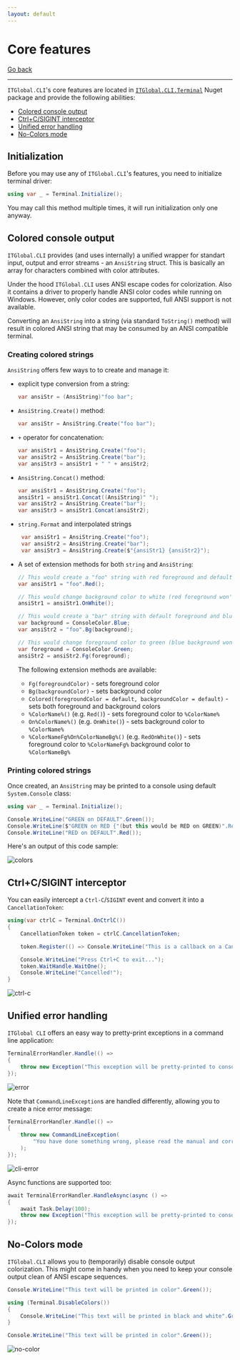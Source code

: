 ```yaml
---
layout: default
---
```

# Core features

[Go back](..)

---

`ITGlobal.CLI`'s core features are located in [`ITGlobal.CLI.Terminal`](https://www.nuget.org/packages/ITGlobal.CLI.Terminal/) Nuget package
and provide the following abilities:

* [Colored console output](#colored-console-output)
* [Ctrl+C/SIGINT interceptor](#ctrlcsigint-interceptor)
* [Unified error handling](#unified-error-handling)
* [No-Colors mode](#no-colors-mode)

## Initialization

Before you may use any of `ITGlobal.CLI`'s features, you need to initialize terminal driver:

```csharp
using var _ = Terminal.Initialize();
```

You may call this method multiple times, it will run initialization only one anyway.

## Colored console output

`ITGlobal.CLI` provides (and uses internally) a unified wrapper for standart input, output and error streams - an `AnsiString` struct.
This is basically an array for characters combined with color attributes.

Under the hood `ITGlobal.CLI` uses ANSI escape codes for colorization.
Also it contains a driver to properly handle ANSI color codes while running on Windows.
However, only color codes are supported, full ANSI support is not available.

Converting an `AnsiString` into a string (via standard `ToString()` method) will result in colored ANSI string
that may be consumed by an ANSI compatible terminal.

### Creating colored strings

`AnsiString` offers few ways to to create and manage it:

* explicit type conversion from a string:

  ```csharp
  var ansiStr = (AnsiString)"foo bar";
  ```

* `AnsiString.Create()` method:

  ```csharp
  var ansiStr = AnsiString.Create("foo bar");
  ```

* `+` operator for concatenation:

  ```csharp
  var ansiStr1 = AnsiString.Create("foo");
  var ansiStr2 = AnsiString.Create("bar");
  var ansiStr3 = ansiStr1 + " " + ansiStr2;
  ```

* `AnsiString.Concat()` method:

  ```csharp
  var ansiStr1 = AnsiString.Create("foo");
  ansiStr1 = ansiStr1.Concat((AnsiString)" ");
  var ansiStr2 = AnsiString.Create("bar");
  var ansiStr3 = ansiStr1.Concat(ansiStr2);
  ```

* `string.Format` and interpolated strings

  ```csharp
   var ansiStr1 = AnsiString.Create("foo");
   var ansiStr2 = AnsiString.Create("bar");
   var ansiStr3 = AnsiString.Create($"{ansiStr1} {ansiStr2}");
  ```

* A set of extension methods for both `string` and `AnsiString`:

  ```csharp
  // This would create a "foo" string with red foreground and default background
  var ansiStr1 = "foo".Red();

  // This would change background color to white (red foreground won't change)
  ansiStr1 = ansiStr1.OnWhite();

  // This would create a "bar" string with default foreground and blue background
  var background = ConsoleColor.Blue;
  var ansiStr2 = "foo".Bg(background);

  // This would change foreground color to green (blue background won't change)
  var foreground = ConsoleColor.Green;
  ansiStr2 = ansiStr2.Fg(foreground);
  ```

  The following extension methods are available:

  * `Fg(foregroundColor)` - sets foreground color
  * `Bg(backgroundColor)` - sets background color
  * `Colored(foregroundColor = default, backgroundColor = default)` - sets both foreground and background colors
  * `%ColorName%()` (e.g. `Red()`) - sets foreground color to `%ColorName%`
  * `On%ColorName%()` (e.g. `OnWhite()`) - sets background color to `%ColorName%`
  * `%ColorNameFg%On%ColorNameBg%()` (e.g. `RedOnWhite()`) - sets foreground color to `%ColorNameFg%`
    background color to `%ColorNameBg%`

### Printing colored strings

Once created, an `AnsiString` may be printed to a console using default `System.Console` class:

```csharp
using var _ = Terminal.Initialize();

Console.WriteLine("GREEN on DEFAULT".Green());
Console.WriteLine($"GREEN on RED {"(but this would be RED on GREEN)".RedOnGreen()} GREEN on RED".GreenOnRed());
Console.WriteLine("RED on DEFAULT".Red());
```

Here's an output of this code sample:

![colors](colors.gif)

## Ctrl+C/SIGINT interceptor

You can easily intercept a `Ctrl-C`/`SIGINT` event and convert it into a `CancellationToken`:

```csharp
using(var ctrlC = Terminal.OnCtrlC())
{
    CancellationToken token = ctrlC.CancellationToken;

    token.Register(() => Console.WriteLine("This is a callback on a CancellationToken"));

    Console.WriteLine("Press Ctrl+C to exit...");
    token.WaitHandle.WaitOne();
    Console.WriteLine("Cancelled!");
}
```

![ctrl-c](ctrl-c.gif)

## Unified error handling

`ITGlobal CLI` offers an easy way to pretty-print exceptions in a command line application:

```csharp
TerminalErrorHandler.Handle(() =>
{
    throw new Exception("This exception will be pretty-printed to console");
});
```

![error](error.gif)

Note that `CommandLineException`s are handled differently, allowing you to create a nice error message:

```csharp
TerminalErrorHandler.Handle(() =>
{
    throw new CommandLineException(
        "You have done something wrong, please read the manual and correct youself."
    );
});
```

![cli-error](cli-error.gif)

Async functions are supported too:

```csharp
await TerminalErrorHandler.HandleAsync(async () =>
{
    await Task.Delay(100);
    throw new Exception("This exception will be pretty-printed to console");
});
```

## No-Colors mode

`ITGlobal.CLI` allows you to (temporarily) disable console output colorization.
This might come in handy when you need to keep your console output clean of ANSI escape sequences.

```csharp
Console.WriteLine("This text will be printed in color".Green());

using (Terminal.DisableColors())
{
    Console.WriteLine("This text will be printed in black and white".Green());
}

Console.WriteLine("This text will be printed in color".Green());
```

![no-color](no-color.gif)
